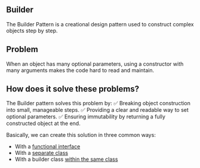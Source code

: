 ## Builder
The Builder Pattern is a creational design pattern used to construct complex objects step by step.

## Problem
When an object has many optional parameters, using a constructor with many arguments makes the code hard to read and maintain.

## How does it solve these problems?
The Builder pattern solves this problem by:
✅ Breaking object construction into small, manageable steps.
✅ Providing a clear and readable way to set optional parameters.
✅ Ensuring immutability by returning a fully constructed object at the end.

Basically, we can create this solution in three common ways:
* With a [functional interface](./fi)
* With a [separate class](./separteclass)
* With a builder class [within the same class](./sameclass)

